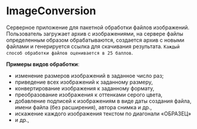 # ImageConversion
Серверное приложение для пакетной обработки файлов изображений. Пользователь
загружает архив с изображениями, на сервере файлы определенным образом
обрабатываются, создается архив с новыми файлами и генерируется ссылка для скачивания
результата.
`Каждый способ обработки файлов оценивается в 25 баллов`.

**Примеры видов обработки**:
* изменение размеров изображений в заданное число раз;
* приведение всех изображений к заданному размеру,
* конвертирование изображения к заданному формату,
* преобразование изображения к оттенками серого цвета,
* добавление подписей к изображениям в виде даты создания файла, имени файла (без
расширения), автора снимка и др.,
* искажение каждого изображения текстом по диагонали «ОБРАЗЕЦ»
* и др.,